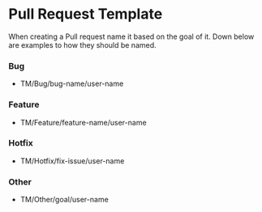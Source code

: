 # Pull Request Template
When creating a Pull request name it based on the goal of it. Down below are examples to how they should be named.

### Bug
- TM/Bug/bug-name/user-name

### Feature
- TM/Feature/feature-name/user-name

### Hotfix
- TM/Hotfix/fix-issue/user-name

### Other
- TM/Other/goal/user-name
